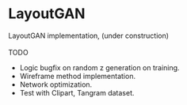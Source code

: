 # LayoutGAN
LayoutGAN implementation, (under construction)
<br><br>
TODO <br>
- Logic bugfix on random z generation on training. <br>
- Wireframe method implementation. <br>
- Network optimization. <br>
- Test with Clipart, Tangram dataset.<br>
